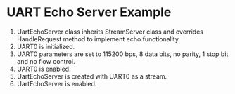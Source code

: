 # UART Echo Server Example

1. UartEchoServer class inherits StreamServer class and overrides HandleRequest method to implement echo functionality.
2. UART0 is initialized.
3. UART0 parameters are set to 115200 bps, 8 data bits, no parity, 1 stop bit and no flow control.
4. UART0 is enabled.
5. UartEchoServer is created with UART0 as a stream.
6. UartEchoServer is enabled.
